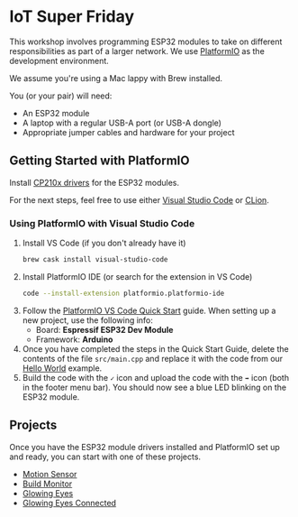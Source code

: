 # IoT Super Friday

This workshop involves programming ESP32 modules to take on different responsibilities as part of a larger network. We use  [PlatformIO](https://platformio.org) as the development environment.

We assume you're using a Mac lappy with Brew installed.

You (or your pair) will need:

* An ESP32 module 
* A laptop with a regular USB-A port (or USB-A dongle)
* Appropriate jumper cables and hardware for your project

## Getting Started with PlatformIO

Install [CP210x drivers](https://www.silabs.com/products/development-tools/software/usb-to-uart-bridge-vcp-drivers) for the ESP32 modules.

For the next steps, feel free to use either [Visual Studio Code](#using-platformio-with-visual-studio-code) or [CLion](#using-platformio-with-clion).

### Using PlatformIO with Visual Studio Code

1. Install VS Code (if you don't already have it)
    ```bash
    brew cask install visual-studio-code
    ```
2. Install PlatformIO IDE (or search for the extension in VS Code)
    ```bash
    code --install-extension platformio.platformio-ide
    ```
3. Follow the [PlatformIO VS Code Quick Start](https://docs.platformio.org/en/latest/ide/vscode.html#quick-start) guide. When setting up a new project, use the following info:
   * Board: **Espressif ESP32 Dev Module**  
   * Framework: **Arduino**
4. Once you have completed the steps in the Quick Start Guide, delete the contents of the file `src/main.cpp` and replace it with the code from our [Hello World](hello-world.cpp) example.
5. Build the code with the `✓` icon and upload the code with the `➡` icon (both in the footer menu bar). You should now see a blue LED blinking on the ESP32 module.

## Projects

Once you have the ESP32 module drivers installed and PlatformIO set up and ready, you can start with one of these projects.

* [Motion Sensor](motion-sensor/)
* [Build Monitor](build-monitor/)
* [Glowing Eyes](glowing-eyes/)
* [Glowing Eyes Connected](glowing-eyes-connected/)

